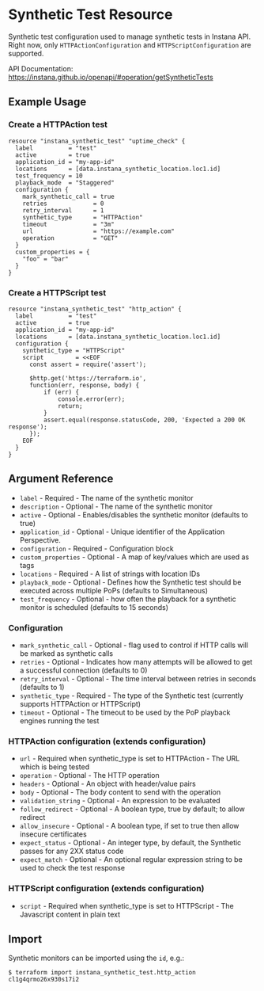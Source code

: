 # Synthetic Test Resource

Synthetic test configuration used to manage synthetic tests in Instana API. Right now, only `HTTPActionConfiguration` and `HTTPScriptConfiguration` are supported.

API Documentation: <https://instana.github.io/openapi/#operation/getSyntheticTests>

## Example Usage


### Create a HTTPAction test
```hcl
resource "instana_synthetic_test" "uptime_check" {
  label          = "test"
  active         = true
  application_id = "my-app-id"
  locations      = [data.instana_synthetic_location.loc1.id]
  test_frequency = 10
  playback_mode  = "Staggered"
  configuration {
    mark_synthetic_call = true
    retries             = 0
    retry_interval      = 1
    synthetic_type      = "HTTPAction"
    timeout             = "3m"
    url                 = "https://example.com"
    operation           = "GET"
  }
  custom_properties = {
    "foo" = "bar"
  }
}
```

### Create a HTTPScript test
```hcl
resource "instana_synthetic_test" "http_action" {
  label          = "test"
  active         = true
  application_id = "my-app-id"
  locations      = [data.instana_synthetic_location.loc1.id]
  configuration {
    synthetic_type = "HTTPScript"
    script         = <<EOF
      const assert = require('assert');

      $http.get('https://terraform.io',
      function(err, response, body) {
          if (err) {
              console.error(err);
              return;
          }
          assert.equal(response.statusCode, 200, 'Expected a 200 OK response');
      });
    EOF
  }
}
```

## Argument Reference

* `label` - Required - The name of the synthetic monitor
* `description` - Optional - The name of the synthetic monitor
* `active` - Optional - Enables/disables the synthetic monitor (defaults to true)
* `application_id` - Optional - Unique identifier of the Application Perspective.
* `configuration` - Required - Configuration block
* `custom_properties` - Optional - A map of key/values which are used as tags
* `locations` - Required - A list of strings with location IDs 
* `playback_mode` - Optional - Defines how the Synthetic test should be executed across multiple PoPs (defaults to Simultaneous)
* `test_frequency` - Optional - how often the playback for a synthetic monitor is scheduled (defaults to 15 seconds)

### Configuration

* `mark_synthetic_call` - Optional - flag used to control if HTTP calls will be marked as synthetic calls
* `retries` - Optional - Indicates how many attempts will be allowed to get a successful connection (defaults to 0)
* `retry_interval` - Optional - The time interval between retries in seconds (defaults to 1)
* `synthetic_type` - Required - The type of the Synthetic test (currently supports HTTPAction or HTTPScript)
* `timeout` - Optional - The timeout to be used by the PoP playback engines running the test

### HTTPAction configuration (extends configuration)

* `url` - Required when synthetic_type is set to HTTPAction - The URL which is being tested
* `operation` - Optional - The HTTP operation
* `headers` - Optional - An object with header/value pairs
* `body` - Optional - The body content to send with the operation
* `validation_string` - Optional - An expression to be evaluated
* `follow_redirect` - Optional - A boolean type, true by default; to allow redirect
* `allow_insecure` - Optional - A boolean type, if set to true then allow insecure certificates
* `expect_status` - Optional - An integer type, by default, the Synthetic passes for any 2XX status code
* `expect_match` - Optional - An optional regular expression string to be used to check the test response

### HTTPScript configuration (extends configuration)

* `script` - Required  when synthetic_type is set to HTTPScript - The Javascript content in plain text

## Import

Synthetic monitors can be imported using the `id`, e.g.:

```
$ terraform import instana_synthetic_test.http_action cl1g4qrmo26x930s17i2
```